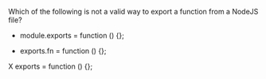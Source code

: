 Which of the following is not a valid way to export a function from a NodeJS file?

- module.exports = function () {};

- exports.fn = function () {};

X exports = function () {};
